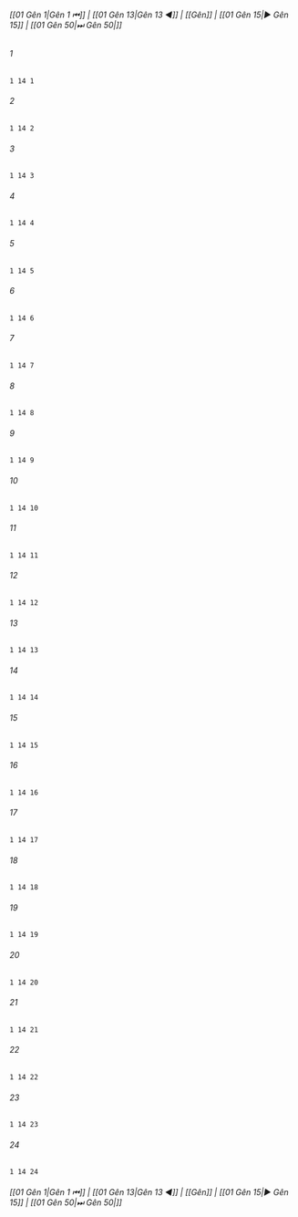 
###### [[01 Gên 1|Gên 1 ⏮]] | [[01 Gên 13|Gên 13 ◀]] | [[Gên]] | [[01 Gên 15|▶ Gên 15]] | [[01 Gên 50|⏭ Gên 50|]]

###### 1
``` verse
1 14 1 
```
###### 2
``` verse
1 14 2 
```
###### 3
``` verse
1 14 3 
```
###### 4
``` verse
1 14 4 
```
###### 5
``` verse
1 14 5 
```
###### 6
``` verse
1 14 6 
```
###### 7
``` verse
1 14 7 
```
###### 8
``` verse
1 14 8 
```
###### 9
``` verse
1 14 9 
```
###### 10
``` verse
1 14 10 
```
###### 11
``` verse
1 14 11 
```
###### 12
``` verse
1 14 12 
```
###### 13
``` verse
1 14 13 
```
###### 14
``` verse
1 14 14 
```
###### 15
``` verse
1 14 15 
```
###### 16
``` verse
1 14 16 
```
###### 17
``` verse
1 14 17 
```
###### 18
``` verse
1 14 18 
```
###### 19
``` verse
1 14 19 
```
###### 20
``` verse
1 14 20 
```
###### 21
``` verse
1 14 21 
```
###### 22
``` verse
1 14 22 
```
###### 23
``` verse
1 14 23 
```
###### 24
``` verse
1 14 24 
```

###### [[01 Gên 1|Gên 1 ⏮]] | [[01 Gên 13|Gên 13 ◀]] | [[Gên]] | [[01 Gên 15|▶ Gên 15]] | [[01 Gên 50|⏭ Gên 50|]]


